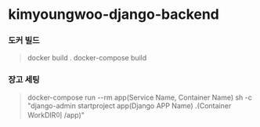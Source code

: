 # kimyoungwoo-django-backend

### 도커 빌드
> docker build . 
> docker-compose build 

### 장고 세팅 
> docker-compose run --rm app(Service Name, Container Name)
> sh -c "django-admin startproject app(Django APP Name) .(Container WorkDIR이 /app)" 